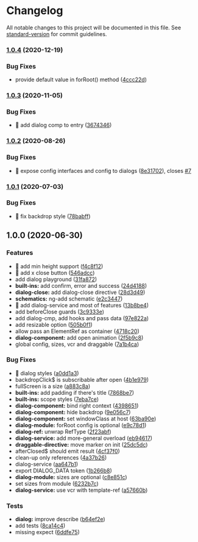 # Changelog

All notable changes to this project will be documented in this file. See [standard-version](https://github.com/conventional-changelog/standard-version) for commit guidelines.

### [1.0.4](https://github.com/ngneat/dialog/compare/v1.1.1...v1.0.4) (2020-12-19)


### Bug Fixes

* provide default value in forRoot() method ([4ccc22d](https://github.com/ngneat/dialog/commit/4ccc22d025dc6060272af7556f29dd84b7aac005))

### [1.0.3](https://github.com/ngneat/dialog/compare/v1.0.2...v1.0.3) (2020-11-05)


### Bug Fixes

* 🐛 add dialog comp to entry ([3674346](https://github.com/ngneat/dialog/commit/3674346f3520ef127bed9e922297e62bce1c84da))

### [1.0.2](https://github.com/ngneat/dialog/compare/v1.0.1...v1.0.2) (2020-08-26)


### Bug Fixes

* 🐛 expose config interfaces and config to dialogs ([8e31702](https://github.com/ngneat/dialog/commit/8e317021996c32dde6f1b93d7215d9041ab111ea)), closes [#7](https://github.com/ngneat/dialog/issues/7)

### [1.0.1](https://github.com/ngneat/dialog/compare/v1.0.0...v1.0.1) (2020-07-03)


### Bug Fixes

* 🐛 fix backdrop style ([78babff](https://github.com/ngneat/dialog/commit/78babfffc813fd58270b1b370b0ffa5a6c944014))

## 1.0.0 (2020-06-30)


### Features

* 🎸 add min height support ([f4c8f12](https://github.com/ngneat/dialog/commit/f4c8f1296320c04137ecf8d54940e0b2698c27f5))
* 🎸 add x close button ([546adcc](https://github.com/ngneat/dialog/commit/546adcc84dcc24a0d32f678c13f9e0f86a597b8e))
* add dialog playground ([31fa872](https://github.com/ngneat/dialog/commit/31fa8725d2712640d972fcb47e2e47c94006d403))
* **built-ins:** add confirm, error and success ([24d4188](https://github.com/ngneat/dialog/commit/24d418852d4f3f01e3717357a84aadd5f708dc44))
* **dialog-close:** add dialog-close directive ([28d3d49](https://github.com/ngneat/dialog/commit/28d3d494090cf2542bf61078f1d0ef7c3884c3d6))
* **schematics:** ng-add schematic ([e2c3447](https://github.com/ngneat/dialog/commit/e2c344754b5664624de54fc16bb9a2a5567abef2))
* 🎸 add dialog-service and most of features ([13b8be4](https://github.com/ngneat/dialog/commit/13b8be4079b63da2475589fd1e1f5a3b1630b940))
* add beforeClose guards ([3c9333e](https://github.com/ngneat/dialog/commit/3c9333e7607fca7419970668844d9481e46c4074))
* add dialog-cmp, add hooks and pass data ([97e822a](https://github.com/ngneat/dialog/commit/97e822a8c985dee18c5c0bc41f71e1ff5984a4a6))
* add resizable option ([505b0f1](https://github.com/ngneat/dialog/commit/505b0f1fc4410fc9ca5e135d86e057e06265e117))
* allow pass an ElementRef as container ([4718c20](https://github.com/ngneat/dialog/commit/4718c2080edfc1d060cdb8970e5e7548c1102bff))
* **dialog-component:** add open animation ([2f5b9c8](https://github.com/ngneat/dialog/commit/2f5b9c88f0c591fed653652c5d52b2e9af3f1c2b))
* global config, sizes, vcr and draggable ([7a1b4ca](https://github.com/ngneat/dialog/commit/7a1b4ca09c25209a27a39dd5eab5cb52ce09032a))


### Bug Fixes

* 🐛 dialog styles ([a0dd1a3](https://github.com/ngneat/dialog/commit/a0dd1a31540e5e3d524c237ecefb5b6aed6aa20a))
* backdropClick$ is subscribable after open ([4b1e979](https://github.com/ngneat/dialog/commit/4b1e979f38ad0e5dd530fa9ff8f7b81fd52b68df))
* fullScreen is a size ([a883c8a](https://github.com/ngneat/dialog/commit/a883c8adca44b3f6844abd43de05e3af9d8cac2a))
* **built-ins:** add padding if there's title ([7868be7](https://github.com/ngneat/dialog/commit/7868be7af758b9afd1a62c8ae548a763ee88f92a))
* **built-ins:** scope styles ([7eba7ce](https://github.com/ngneat/dialog/commit/7eba7ce8d5d7a874005baadf8f7f157bdb31737d))
* **dialog-component:** bind right context ([4398651](https://github.com/ngneat/dialog/commit/43986513e34974c81f3eb86d8e84c2d91c6591a7))
* **dialog-component:** hide backdrop ([9e056c7](https://github.com/ngneat/dialog/commit/9e056c75767f2e7c7a0b07c048436a79f026efa2))
* **dialog-component:** set windowClass at host ([63ba90e](https://github.com/ngneat/dialog/commit/63ba90e3a9749deb2a1f5611b0c6096414949aa4))
* **dialog-module:** forRoot config is optional ([e9c78d1](https://github.com/ngneat/dialog/commit/e9c78d146f228c66fd06d933c08e43f2616275e7))
* **dialog-ref:** unwrap RefType ([2f23abf](https://github.com/ngneat/dialog/commit/2f23abf67643a391963d9b47ce53d948f18c2582))
* **dialog-service:** add more-general overload ([eb94617](https://github.com/ngneat/dialog/commit/eb946179f46900eda505d5278523c88bfcf5826e))
* **draggable-directive:** move marker on init ([25dc5dc](https://github.com/ngneat/dialog/commit/25dc5dc93f5e7eb7657c62b8b9678d9d53a93595))
* afterClosed$ should emit result ([4cf37f0](https://github.com/ngneat/dialog/commit/4cf37f0f8bb18aacad7b950f24ca2c936561e840))
* clean-up only references ([4a37b26](https://github.com/ngneat/dialog/commit/4a37b26eea0045f3a25aa2f16ba61b68158e1b40))
* dialog-service ([aa647b1](https://github.com/ngneat/dialog/commit/aa647b106151b749d44820c7448860c9a3f5d5d8))
* export DIALOG_DATA token ([1b266b8](https://github.com/ngneat/dialog/commit/1b266b826bc936295c7c90a9c2094c3e40f2a795))
* **dialog-module:** sizes are optional ([c8e851c](https://github.com/ngneat/dialog/commit/c8e851ce3f2fb18311b46efbcf74550f93dd6360))
* set sizes from module ([6232b7c](https://github.com/ngneat/dialog/commit/6232b7cfdf52461d86bc528bdbd6b4e48e1356c2))
* **dialog-service:** use vcr with template-ref ([a57660b](https://github.com/ngneat/dialog/commit/a57660b52d349edb2f0b2ee673de9c03f3c18b19))


### Tests

* **dialog:** improve describe ([b64ef2e](https://github.com/ngneat/dialog/commit/b64ef2e36626f852833a07e8029c32436649d390))
* add tests ([8ca14c4](https://github.com/ngneat/dialog/commit/8ca14c4465f325a281213d2829275808af567d2a))
* missing expect ([6ddfe75](https://github.com/ngneat/dialog/commit/6ddfe75c62e46e2ff72f8923f08e4f4439d4634b))
